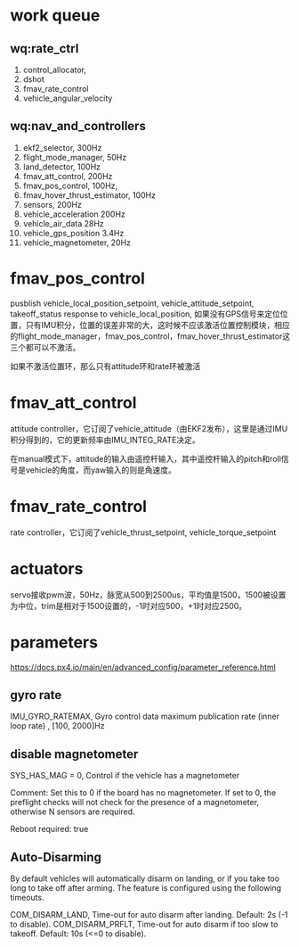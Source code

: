 # work queue

## wq:rate_ctrl
1. control_allocator,
2. dshot
3. fmav_rate_control
4. vehicle_angular_velocity

## wq:nav_and_controllers
1. ekf2_selector, 300Hz
2. flight_mode_manager, 50Hz
3. land_detector, 100Hz
4. fmav_att_control, 200Hz
5. fmav_pos_control, 100Hz,
6. fmav_hover_thrust_estimator, 100Hz
7. sensors, 200Hz
8. vehicle_acceleration 200Hz
9. vehicle_air_data 28Hz
10. vehicle_gps_position 3.4Hz
11. vehicle_magnetometer, 20Hz

# fmav_pos_control
pusblish vehicle_local_position_setpoint, vehicle_attitude_setpoint, takeoff_status
response to vehicle_local_position,
如果没有GPS信号来定位位置，只有IMU积分，位置的误差非常的大，这时候不应该激活位置控制模块，相应的flight_mode_manager，fmav_pos_control，fmav_hover_thrust_estimator这三个都可以不激活。

如果不激活位置环，那么只有attitude环和rate环被激活

# fmav_att_control
attitude controller，它订阅了vehicle_attitude（由EKF2发布），这里是通过IMU积分得到的，它的更新频率由IMU_INTEG_RATE决定。

在manual模式下，attitude的输入由遥控杆输入，其中遥控杆输入的pitch和roll信号是vehicle的角度，而yaw输入的则是角速度。

# fmav_rate_control
rate controller，它订阅了vehicle_thrust_setpoint, vehicle_torque_setpoint

# actuators
servo接收pwm波，50Hz，脉宽从500到2500us，平均值是1500，1500被设置为中位，trim是相对于1500设置的，-1时对应500，+1时对应2500。

# parameters
https://docs.px4.io/main/en/advanced_config/parameter_reference.html

## gyro rate
IMU_GYRO_RATEMAX,  Gyro control data maximum publication rate (inner loop rate) , [100, 2000]Hz

## disable magnetometer
SYS_HAS_MAG = 0, Control if the vehicle has a magnetometer

Comment: Set this to 0 if the board has no magnetometer. If set to 0, the preflight checks will not check for the presence of a magnetometer, otherwise N sensors are required.

Reboot required: true

## Auto-Disarming
By default vehicles will automatically disarm on landing, or if you take too long to take off after arming. The feature is configured using the following timeouts.

COM_DISARM_LAND, Time-out for auto disarm after landing. Default: 2s (-1 to disable).
COM_DISARM_PRFLT, Time-out for auto disarm if too slow to takeoff. Default: 10s (<=0 to disable).
